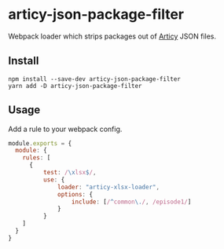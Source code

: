 # articy-json-package-filter

Webpack loader which strips packages out of [Articy](http://articy.com/) JSON files.

## Install

```
npm install --save-dev articy-json-package-filter
yarn add -D articy-json-package-filter
```

## Usage

Add a rule to your webpack config.

```js
module.exports = { 
  module: { 
    rules: [
      { 
          test: /\xlsx$/, 
          use: { 
              loader: "articy-xlsx-loader",
              options: { 
                  include: [/^common\./, /episode1/]
              }
          }
    ]
  }
}
```